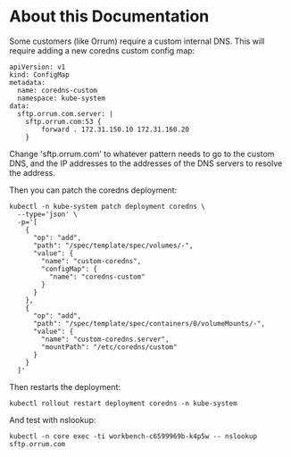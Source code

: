 # About this Documentation
Some customers (like Orrum) require a custom internal DNS.  This will require adding a new coredns custom config map:

```
apiVersion: v1
kind: ConfigMap
metadata:
  name: coredns-custom
  namespace: kube-system
data:
  sftp.orrum.com.server: |
    sftp.orrum.com:53 {
        forward . 172.31.150.10 172.31.160.20
    }
```

Change 'sftp.orrum.com' to whatever pattern needs to go to the custom DNS, and the IP addresses to the addresses of the DNS servers to resolve the address.

Then you can patch the coredns deployment:

```
kubectl -n kube-system patch deployment coredns \
  --type='json' \
  -p='[
    {
      "op": "add",
      "path": "/spec/template/spec/volumes/-",
      "value": {
        "name": "custom-coredns",
        "configMap": {
          "name": "coredns-custom"
        }
      }
    },
    {
      "op": "add",
      "path": "/spec/template/spec/containers/0/volumeMounts/-",
      "value": {
        "name": "custom-coredns.server",
        "mountPath": "/etc/coredns/custom"
      }
    }
  ]'
```

Then restarts the deployment:

```
kubectl rollout restart deployment coredns -n kube-system
```

And test with nslookup:

```
kubectl -n core exec -ti workbench-c6599969b-k4p5w -- nslookup sftp.orrum.com
```